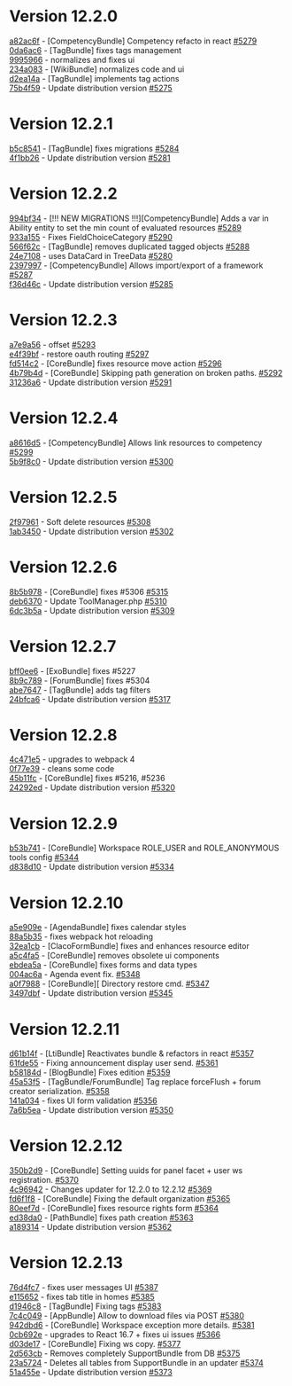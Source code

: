 # Version 12.2.0  

[a82ac6f](https://github.com/claroline/Distribution/commit/a82ac6f) - [CompetencyBundle] Competency refacto in react [#5279](https://github.com/claroline/Distribution/pull/5279)  
[0da6ac6](https://github.com/claroline/Distribution/commit/0da6ac6) - [TagBundle] fixes tags management  
[9995966](https://github.com/claroline/Distribution/commit/9995966) - normalizes and fixes ui  
[234a083](https://github.com/claroline/Distribution/commit/234a083) - [WikiBundle] normalizes code and ui  
[d2ea14a](https://github.com/claroline/Distribution/commit/d2ea14a) - [TagBundle] implements tag actions  
[75b4f59](https://github.com/claroline/Distribution/commit/75b4f59) - Update distribution version [#5275](https://github.com/claroline/Distribution/pull/5275)  

# Version 12.2.1  

[b5c8541](https://github.com/claroline/Distribution/commit/b5c8541) - [TagBundle] fixes migrations [#5284](https://github.com/claroline/Distribution/pull/5284)  
[4f1bb26](https://github.com/claroline/Distribution/commit/4f1bb26) - Update distribution version [#5281](https://github.com/claroline/Distribution/pull/5281)  

# Version 12.2.2  

[994bf34](https://github.com/claroline/Distribution/commit/994bf34) - [!!! NEW MIGRATIONS !!!][CompetencyBundle] Adds a var in Ability entity to set the min count of evaluated resources [#5289](https://github.com/claroline/Distribution/pull/5289)  
[933a155](https://github.com/claroline/Distribution/commit/933a155) - Fixes FieldChoiceCategory [#5290](https://github.com/claroline/Distribution/pull/5290)  
[566f62c](https://github.com/claroline/Distribution/commit/566f62c) - [TagBundle] removes duplicated tagged objects [#5288](https://github.com/claroline/Distribution/pull/5288)  
[24e7108](https://github.com/claroline/Distribution/commit/24e7108) - uses DataCard in TreeData [#5280](https://github.com/claroline/Distribution/pull/5280)  
[2397997](https://github.com/claroline/Distribution/commit/2397997) - [CompetencyBundle] Allows import/export of a framework [#5287](https://github.com/claroline/Distribution/pull/5287)  
[f36d46c](https://github.com/claroline/Distribution/commit/f36d46c) - Update distribution version [#5285](https://github.com/claroline/Distribution/pull/5285)  

# Version 12.2.3  

[a7e9a56](https://github.com/claroline/Distribution/commit/a7e9a56) - offset [#5293](https://github.com/claroline/Distribution/pull/5293)  
[e4f39bf](https://github.com/claroline/Distribution/commit/e4f39bf) - restore oauth routing [#5297](https://github.com/claroline/Distribution/pull/5297)  
[fd514c2](https://github.com/claroline/Distribution/commit/fd514c2) - [CoreBundle] fixes resource move action [#5296](https://github.com/claroline/Distribution/pull/5296)  
[4b79b4d](https://github.com/claroline/Distribution/commit/4b79b4d) - [CoreBundle] Skipping path generation on broken paths. [#5292](https://github.com/claroline/Distribution/pull/5292)  
[31236a6](https://github.com/claroline/Distribution/commit/31236a6) - Update distribution version [#5291](https://github.com/claroline/Distribution/pull/5291)  

# Version 12.2.4  

[a8616d5](https://github.com/claroline/Distribution/commit/a8616d5) - [CompetencyBundle] Allows link resources to competency [#5299](https://github.com/claroline/Distribution/pull/5299)  
[5b9f8c0](https://github.com/claroline/Distribution/commit/5b9f8c0) - Update distribution version [#5300](https://github.com/claroline/Distribution/pull/5300)  

# Version 12.2.5  

[2f97961](https://github.com/claroline/Distribution/commit/2f97961) - Soft delete resources [#5308](https://github.com/claroline/Distribution/pull/5308)  
[1ab3450](https://github.com/claroline/Distribution/commit/1ab3450) - Update distribution version [#5302](https://github.com/claroline/Distribution/pull/5302)  

# Version 12.2.6  

[8b5b978](https://github.com/claroline/Distribution/commit/8b5b978) - [CoreBundle] fixes #5306 [#5315](https://github.com/claroline/Distribution/pull/5315)  
[deb6370](https://github.com/claroline/Distribution/commit/deb6370) - Update ToolManager.php [#5310](https://github.com/claroline/Distribution/pull/5310)  
[6dc3b5a](https://github.com/claroline/Distribution/commit/6dc3b5a) - Update distribution version [#5309](https://github.com/claroline/Distribution/pull/5309)  

# Version 12.2.7  

[bff0ee6](https://github.com/claroline/Distribution/commit/bff0ee6) - [ExoBundle] fixes #5227  
[8b9c789](https://github.com/claroline/Distribution/commit/8b9c789) - [ForumBundle] fixes #5304  
[abe7647](https://github.com/claroline/Distribution/commit/abe7647) - [TagBundle] adds tag filters  
[24bfca6](https://github.com/claroline/Distribution/commit/24bfca6) - Update distribution version [#5317](https://github.com/claroline/Distribution/pull/5317)  

# Version 12.2.8  

[4c471e5](https://github.com/claroline/Distribution/commit/4c471e5) - upgrades to webpack 4  
[0f77e39](https://github.com/claroline/Distribution/commit/0f77e39) - cleans some code  
[45b11fc](https://github.com/claroline/Distribution/commit/45b11fc) - [CoreBundle] fixes #5216, #5236  
[24292ed](https://github.com/claroline/Distribution/commit/24292ed) - Update distribution version [#5320](https://github.com/claroline/Distribution/pull/5320)  

# Version 12.2.9  

[b53b741](https://github.com/claroline/Distribution/commit/b53b741) - [CoreBundle] Workspace ROLE_USER and ROLE_ANONYMOUS tools config [#5344](https://github.com/claroline/Distribution/pull/5344)  
[d838d10](https://github.com/claroline/Distribution/commit/d838d10) - Update distribution version [#5334](https://github.com/claroline/Distribution/pull/5334)  

# Version 12.2.10  

[a5e909e](https://github.com/claroline/Distribution/commit/a5e909e) - [AgendaBundle] fixes calendar styles  
[88a5b35](https://github.com/claroline/Distribution/commit/88a5b35) - fixes webpack hot reloading  
[32ea1cb](https://github.com/claroline/Distribution/commit/32ea1cb) - [ClacoFormBundle] fixes and enhances resource editor  
[a5c4fa5](https://github.com/claroline/Distribution/commit/a5c4fa5) - [CoreBundle] removes obsolete ui components  
[ebdea5a](https://github.com/claroline/Distribution/commit/ebdea5a) - [CoreBundle] fixes forms and data types  
[004ac6a](https://github.com/claroline/Distribution/commit/004ac6a) - Agenda event fix. [#5348](https://github.com/claroline/Distribution/pull/5348)  
[a0f7988](https://github.com/claroline/Distribution/commit/a0f7988) - [CoreBundle][ Directory restore cmd. [#5347](https://github.com/claroline/Distribution/pull/5347)  
[3497dbf](https://github.com/claroline/Distribution/commit/3497dbf) - Update distribution version [#5345](https://github.com/claroline/Distribution/pull/5345)  

# Version 12.2.11  

[d61b14f](https://github.com/claroline/Distribution/commit/d61b14f) - [LtiBundle] Reactivates bundle & refactors in react [#5357](https://github.com/claroline/Distribution/pull/5357)  
[61fde55](https://github.com/claroline/Distribution/commit/61fde55) - Fixing announcement display user send. [#5361](https://github.com/claroline/Distribution/pull/5361)  
[b58184d](https://github.com/claroline/Distribution/commit/b58184d) - [BlogBundle] Fixes edition [#5359](https://github.com/claroline/Distribution/pull/5359)  
[45a53f5](https://github.com/claroline/Distribution/commit/45a53f5) - [TagBundle/ForumBundle] Tag replace forceFlush + forum creator serialization. [#5358](https://github.com/claroline/Distribution/pull/5358)  
[141a034](https://github.com/claroline/Distribution/commit/141a034) - fixes UI form validation [#5356](https://github.com/claroline/Distribution/pull/5356)  
[7a6b5ea](https://github.com/claroline/Distribution/commit/7a6b5ea) - Update distribution version [#5350](https://github.com/claroline/Distribution/pull/5350)  

# Version 12.2.12  

[350b2d9](https://github.com/claroline/Distribution/commit/350b2d9) - [CoreBundle] Setting uuids for panel facet + user ws registration. [#5370](https://github.com/claroline/Distribution/pull/5370)  
[4c96942](https://github.com/claroline/Distribution/commit/4c96942) - Changes updater for 12.2.0 to 12.2.12 [#5369](https://github.com/claroline/Distribution/pull/5369)  
[fd6f1f8](https://github.com/claroline/Distribution/commit/fd6f1f8) - [CoreBundle] Fixing the default organization [#5365](https://github.com/claroline/Distribution/pull/5365)  
[80eef7d](https://github.com/claroline/Distribution/commit/80eef7d) - [CoreBundle] fixes resource rights form [#5364](https://github.com/claroline/Distribution/pull/5364)  
[ed38da0](https://github.com/claroline/Distribution/commit/ed38da0) - [PathBundle] fixes path creation [#5363](https://github.com/claroline/Distribution/pull/5363)  
[a189314](https://github.com/claroline/Distribution/commit/a189314) - Update distribution version [#5362](https://github.com/claroline/Distribution/pull/5362)  

# Version 12.2.13  

[76d4fc7](https://github.com/claroline/Distribution/commit/76d4fc7) - fixes user messages UI [#5387](https://github.com/claroline/Distribution/pull/5387)  
[e115652](https://github.com/claroline/Distribution/commit/e115652) - fixes tab title in homes [#5385](https://github.com/claroline/Distribution/pull/5385)  
[d1946c8](https://github.com/claroline/Distribution/commit/d1946c8) - [TagBundle] Fixing tags [#5383](https://github.com/claroline/Distribution/pull/5383)  
[7c4c049](https://github.com/claroline/Distribution/commit/7c4c049) - [AppBundle] Allow to download files via POST [#5380](https://github.com/claroline/Distribution/pull/5380)  
[942dbd6](https://github.com/claroline/Distribution/commit/942dbd6) - [CoreBundle] Workspace exception more details. [#5381](https://github.com/claroline/Distribution/pull/5381)  
[0cb692e](https://github.com/claroline/Distribution/commit/0cb692e) - upgrades to React 16.7 + fixes ui issues [#5366](https://github.com/claroline/Distribution/pull/5366)  
[d03de17](https://github.com/claroline/Distribution/commit/d03de17) - [CoreBundle] Fixing ws copy. [#5377](https://github.com/claroline/Distribution/pull/5377)  
[2d563cb](https://github.com/claroline/Distribution/commit/2d563cb) - Removes completely SupportBundle from DB [#5375](https://github.com/claroline/Distribution/pull/5375)  
[23a5724](https://github.com/claroline/Distribution/commit/23a5724) - Deletes all tables from SupportBundle in an updater [#5374](https://github.com/claroline/Distribution/pull/5374)  
[51a455e](https://github.com/claroline/Distribution/commit/51a455e) - Update distribution version [#5373](https://github.com/claroline/Distribution/pull/5373)  

